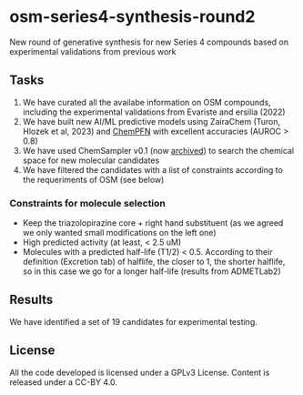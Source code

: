 # osm-series4-synthesis-round2
New round of generative synthesis for new Series 4 compounds based on experimental validations from previous work

## Tasks
1. We have curated all the availabe information on OSM compounds, including the experimental validations from Evariste and ersilia (2022)
2. We have built new AI/ML predictive models using ZairaChem (Turon, Hlozek et al, 2023) and [ChemPFN](https://github.com/ersilia-os/ensemble-tabpfn) with excellent accuracies (AUROC > 0.8)
3. We have used ChemSampler v0.1 (now [archived](https://github.com/ersilia-os/chem-sampler-legacy)) to search the chemical space for new molecular candidates
4. We have filtered the candidates with a list of constraints according to the requeriments of OSM (see below)

### Constraints for molecule selection

- Keep the triazolopirazine core + right hand substituent (as we agreed we only wanted small modifications on the left one)
- High predicted activity (at least, < 2.5 uM)
- Molecules with a predicted half-life (T1/2) < 0.5. According to their definition (Excretion tab) of halflife, the closer to 1, the shorter halflife, so in this case we go for a longer half-life (results from ADMETLab2)

## Results
We have identified a set of 19 candidates for experimental testing.

## License
All the code developed is licensed under a GPLv3 License. Content is released under a CC-BY 4.0.
